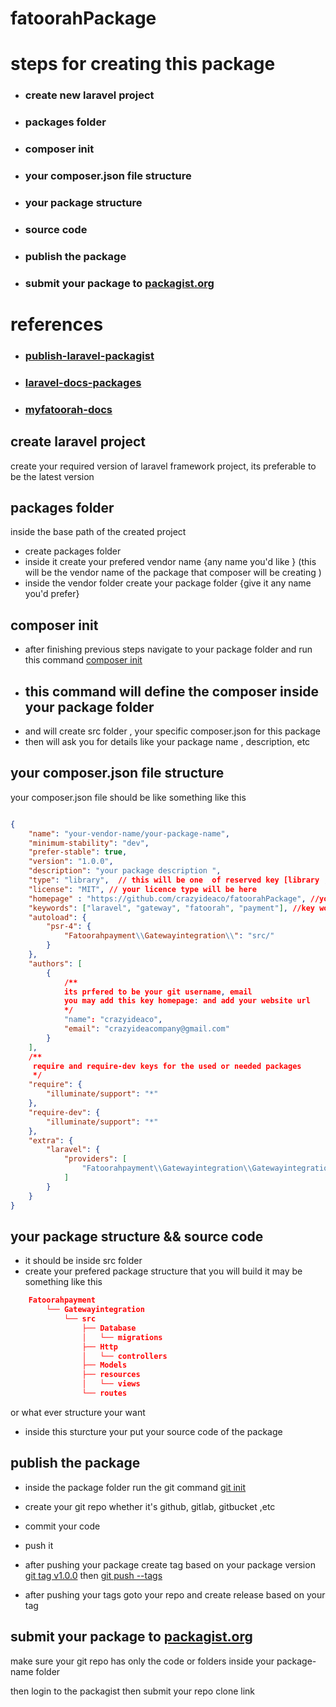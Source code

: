 
# fatoorahPackage

</p>

# steps for creating this package

- ### create new laravel project
- ### packages folder
- ### composer init
- ### your composer.json file structure
- ### your package structure
- ### source code
- ### publish the package
- ### submit your package to [packagist.org](https://packagist.org/)

# references 
- ### [publish-laravel-packagist](https://pusher.com/tutorials/publish-laravel-packagist/#creating-the-bare-bones-of-the-package)

- ### [laravel-docs-packages](https://laravel.com/docs/10.x/packages)

- ### [myfatoorah-docs](https://docs.myfatoorah.com/docs)


## create laravel project
create your required version of laravel framework project, its preferable to be the latest version

## packages folder 
inside the base path of the created project 
- create packages folder 
- inside it create your prefered vendor name {any name you'd like } (this will be the vendor name of the package that composer will be creating )
- inside the vendor folder create your package folder {give it any name you'd prefer} 

## composer init 
- after finishing previous steps navigate to your package folder and run this command [composer init](##composer-init)
- ## this command will define the composer inside your package folder 
- and will create src folder , your specific composer.json for this package
- then will ask you for details like your package name , description, etc 

##  your composer.json file structure

your composer.json file should be like something like this  

```json

{
    "name": "your-vendor-name/your-package-name",
    "minimum-stability": "dev",
    "prefer-stable": true,
    "version": "1.0.0",
    "description": "your package description ",
    "type": "library",  // this will be one  of reserved key [library , project , etc what ever your package type will be ]
    "license": "MIT", // your licence type will be here 
    "homepage" : "https://github.com/crazyideaco/fatoorahPackage", //your-package-github-repo link 
    "keywords": ["laravel", "gateway", "fatoorah", "payment"], //key words that want to be found with on packagist.org
    "autoload": {
        "psr-4": {
            "Fatoorahpayment\\Gatewayintegration\\": "src/"
        }
    },
    "authors": [
        {
            /** 
            its prfered to be your git username, email
            you may add this key homepage: and add your website url
            */ 
            "name": "crazyideaco", 
            "email": "crazyideacompany@gmail.com" 
        }
    ],
    /**
     require and require-dev keys for the used or needed packages 
     */ 
    "require": {
        "illuminate/support": "*"
    },
    "require-dev": {
        "illuminate/support": "*"
    },
    "extra": {
        "laravel": {
            "providers": [
                "Fatoorahpayment\\Gatewayintegration\\GatewayintegrationServiceProvider"
            ]
        }
    }
}

```


## your package structure && source code 

- it should be inside src folder
- create your prefered package structure that you will build 
it may be something like this
```json
    Fatoorahpayment
        └── Gatewayintegration
            └── src
                ├── Database
                │   └── migrations
                ├── Http
                │   └── controllers
                ├── Models
                ├── resources
                │   └── views
                └── routes


 ```
 or what ever structure your want 

 - inside this sturcture your put your source code of the package 



 ## publish the package 

- inside the package folder run the git command [git init](#publish-the-package)

- create your git repo whether it's github, gitlab, gitbucket ,etc 
- commit your code 
- push it 
- after pushing your package create tag based on your package version [git tag v1.0.0](#publish-the-package) then  [git push --tags](#publish-the-package)

- after pushing your tags goto your repo and create release based on your tag 




## submit your package to [packagist.org](https://packagist.org/)

make sure your git repo has only the code or folders inside your package-name folder 

then login to the packagist then submit your repo clone link 